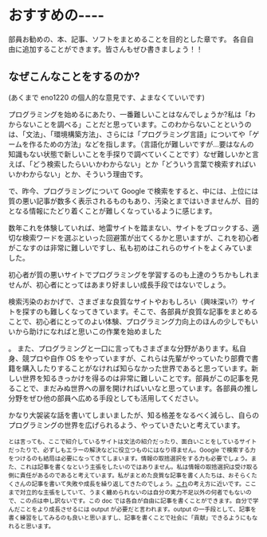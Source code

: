 # おすすめの----

部員お勧めの、本、記事、ソフトをまとめることを目的とした章です。
各自自由に追加することができます。皆さんもぜひ書きましょう！！

## なぜこんなことをするのか?

(あくまで eno1220 の個人的な意見です、よまなくていいです)

プログラミングを始めるにあたり、一番難しいことはなんでしょうか?私は「わからないことを調べる」ことだと思っています。このわからないことというのは、「文法」、「環境構築方法」、さらには「プログラミング言語」についてや「ゲームを作るための方法」などを指します。（言語化が難しいですが...要はなんの知識もない状態で新しいことを手探りで調べていくことです）なぜ難しいかと言えば、「どう検索したらいいかわからない」とか「どういう言葉で検索すればいいかわからない」とか、そういう理由です。

で、昨今、プログラミングについて Google で検索をすると、中には、上位には質の悪い記事が数多く表示されるものもあり、汚染とまではいきませんが、目的となる情報にたどり着くことが難しくなっているように感じます。

数年これを体験していれば、地雷サイトを踏まない、サイトをブロックする、適切な検索ワードを選ぶといった回避策が出てくるかと思いますが、これを初心者がこなすのは非常に難しいですし、私も初めはこれらのサイトをよくみていました。

初心者が質の悪いサイトでプログラミングを学習するのも上達のうちかもしれませんが、初心者にとってはあまり好ましい成長手段ではないでしょう。

検索汚染のおかげで、さまざまな良質なサイトやおもしろい（興味深い?）サイトを探すのも難しくなってきています。そこで、各部員が良質な記事をまとめることで、初心者にとってのよい体験、プログラミング力向上のほんの少しでもいいから助けになればと思いこの作業を始めました

。
また、プログラミングと一口に言ってもさまざまな分野があります。私自身、競プロや自作 OS をやっていますが、これらは先輩がやっていたり部費で書籍を購入したりすることがなければ知らなかった世界であると思っています。新しい世界を知るきっかけを得るのは非常に難しいことです。部員がこの記事を見ることで、まだみぬ世界への扉を開ければいいなと思っています。各部員の推し分野をぜひ他の部員へ広める手段としても活用してください。

かなり大袈裟な話を書いてしまいましたが、知る格差をなるべく減らし、自らのプログラミングの世界を広げられるよう、やっていきたいと考えています。

<small>とは言っても、ここで紹介しているサイトは文法の紹介だったり、面白いことをしているサイトだったりで、必ずしもエラーの解決などに役立つものにはなり得ません。Google で検索する力をつけるのも結局は必要になってきてしまいます。情報の取捨選択をする力も必要でしょう。また、これは記事を書くなという主張をしたいのではありません。私は情報の取捨選択は受け取る側に責任があるのであると考えています。私がまとめた良質な記事を書く人たちは、おそらくたくさんの記事を書いて失敗や成長を繰り返してきたのでしょう。[これ](https://zenn.dev/kaityo256/articles/save_the_earth)の考え方に近いです。ここまで対立的な主張をしていて、うまく纏められないのは自分の実力不足以外の何者でもないので、この点は申し訳ないです。この doc では各自が自由に記事を書くことができます。自分で学んだことをより成長させるには output が必要だと言われます。output の一手段として、記事を書く練習をしてみるのも良いと思いますし、記事を書くことで社会に「貢献」できるようにもなれると思います。</small>
